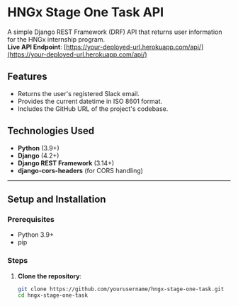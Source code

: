 # HNGx Stage One Task API

A simple Django REST Framework (DRF) API that returns user information for the HNGx internship program.  
**Live API Endpoint**: [https://your-deployed-url.herokuapp.com/api/](https://your-deployed-url.herokuapp.com/api/)

## Features
- Returns the user's registered Slack email.
- Provides the current datetime in ISO 8601 format.
- Includes the GitHub URL of the project's codebase.

## Technologies Used
- **Python** (3.9+)
- **Django** (4.2+)
- **Django REST Framework** (3.14+)
- **django-cors-headers** (for CORS handling)

---

## Setup and Installation

### Prerequisites
- Python 3.9+
- pip

### Steps
1. **Clone the repository**:
   ```bash
   git clone https://github.com/yourusername/hngx-stage-one-task.git
   cd hngx-stage-one-task
